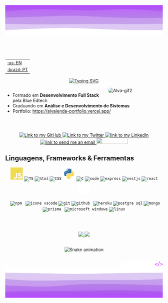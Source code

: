 <div id="header">
    <header>
        <img src="./assets/header-image.png" height="100" width="100%"  alt="header image" />
    </header>
</div>

<table align="right">
    <tr><td><a href="https://github.com/alvalenda/alvalenda/blob/main/README-en.md"> :us: EN </a></td></tr>
    <tr><td><a href="https://github.com/alvalenda/alvalenda/blob/main/README.md"> :brazil: PT </a></td></tr>
</table>

##

<div align="center">
    
</br>

<a href="https://github.com/alvalenda" target="_blank"><img src="https://readme-typing-svg.herokuapp.com?font=Saira&size=34&color=7E3ACE&center=true&vCenter=true&width=500&lines=Eu+sou+Fl%C3%A1vio+Alvarenga;Desenvolvedor+FullStack" alt="Typing SVG" /></a>

</div>

<img align="right" alt="Alva-gif2" width="175" style="border-radius:50px;" src="https://cdn.discordapp.com/attachments/780200279772626944/981115055179436032/avatar_discord.gif">

##

- Formado em **Desenvolvimento Full Stack** pela Blue Edtech
- Graduando em **Análise e Desenvolvimento de Sistemas**
- Portfolio: https://alvalenda-portfolio.vercel.app/

</br>

##

<div align="center">
<a href="https://github.com/alvalenda">
    <img alt="Link to my GitHub" src="https://img.shields.io/github/followers/alvalenda?style=social&label=@alvalenda">
</a>
<a href="https://twitter.com/banysan/">
    <img alt="Link to my Twitter" src="https://img.shields.io/twitter/follow/banysan?style=social&label=@banysan">
</a>
<a href="https://www.linkedin.com/in/flavio-alvarenga/">
    <img alt="link to my LinkedIn" src="https://img.shields.io/static/v1?label&message=Flavio Alvarenga&color=0A66C2&style=flat&logo=linkedin" />
</a>
<a href="mailto:flavio.alva@outlook.com">
    <img alt="link to send me an email" src="https://img.shields.io/static/v1?label&message=flavio.alva@outlook.com&color=whitesmoke&style=flat&logo=gmail" />
</a>
<a href="https://discordapp.com/users/246040430494351362" target="_blank">
    <img src="https://img.shields.io/badge/Discord-7289DA?style=for-the-badge&logo=discord&logoColor=white" height="20" width="100" target="_blank">
</a>
</div>

<h2> Linguagens, Frameworks & Ferramentas </h2>

<div align="center">
  <code><img alt="JS" width="40" src="https://raw.githubusercontent.com/devicons/devicon/master/icons/javascript/javascript-plain.svg"></code>
  <code><img alt="TS" width="40" src="https://cdn.jsdelivr.net/gh/devicons/devicon/icons/typescript/typescript-original.svg" /></code>
  <code><img alt="html" width="40" src="https://cdn.jsdelivr.net/gh/devicons/devicon/icons/html5/html5-original.svg"></code>
  <code><img alt="CSS" width="40" src="https://cdn.jsdelivr.net/gh/devicons/devicon/icons/css3/css3-original.svg"></code>
  <code><img alt="Python" width="40" src="https://raw.githubusercontent.com/devicons/devicon/master/icons/python/python-original.svg"></code>
  <code><img alt="C" width="40" src="https://cdn.jsdelivr.net/gh/devicons/devicon/icons/c/c-original.svg"></code>
  <code><img alt="node" width="40" src="https://cdn.jsdelivr.net/gh/devicons/devicon/icons/nodejs/nodejs-original.svg" /></code>
  <code><img alt="express" width="40" src="https://cdn.jsdelivr.net/gh/devicons/devicon/icons/express/express-original.svg" /></code>
  <code><img alt="nestjs" width="40" src="https://cdn.jsdelivr.net/gh/devicons/devicon/icons/nestjs/nestjs-plain.svg" /></code>
  <code><img alt="react" width="40" src="https://cdn.jsdelivr.net/gh/devicons/devicon/icons/react/react-original.svg" /></code>
  <code><img alt="nextjs" width="40" src="/assets/nextjs-original-white.png" /></code>
</div>
  
</br>

<div style="display: inline_block" align="center">
<code> <img title="npm" alt="npm" width="40px" src="https://cdn.jsdelivr.net/gh/devicons/devicon/icons/npm/npm-original-wordmark.svg" /></code>
<code> <img alt="icone vscode" width="40" src="https://cdn.jsdelivr.net/gh/devicons/devicon/icons/vscode/vscode-original.svg" /></code>
<code><img title="Git" alt="git" width="40px" src="https://cdn.jsdelivr.net/gh/devicons/devicon/icons/git/git-original.svg" /></code>
<code><img title="GitHub" alt="github" width="40px" src="https://cdn.jsdelivr.net/gh/devicons/devicon/icons/github/github-original.svg" /></code>
<code> <img title="Heroku" alt="heroku" width="40px" src="https://cdn.jsdelivr.net/gh/devicons/devicon/icons/heroku/heroku-original-wordmark.svg" /></code>
<code><img title="Postgres" alt="postgre sql" width="40px" src="https://cdn.jsdelivr.net/gh/devicons/devicon/icons/postgresql/postgresql-original.svg" /></code> 
<code><img alt="mongo" width="40" src="https://cdn.jsdelivr.net/gh/devicons/devicon/icons/mongodb/mongodb-original.svg" /></code>
<code><img alt="prisma" width="40" src="https://cdn.icon-icons.com/icons2/2107/PNG/512/file_type_light_prisma_icon_130444.png" /> </code>
<code><img title="MS Windows" alt="microsoft windows" width="40px" src="https://cdn.jsdelivr.net/gh/devicons/devicon/icons/windows8/windows8-original.svg" /></code>
<code><img title="Linux" alt="linux" width="45px" src="https://cdn.jsdelivr.net/gh/devicons/devicon/icons/linux/linux-original.svg" /></code>
  
</br>

  <!-- <img align="right" alt="Alva-gif" height="150" style="border-radius:50px;" src="https://media.discordapp.net/attachments/780200279772626944/981106010771058718/unknown.png?width=676&height=676"> -->

</br>

##

</br>

<div align="center">
    <a href="https://github.com/alvalenda">
        <img height="167em" src="https://github-readme-stats.vercel.app/api?username=alvalenda&show_icons=true&theme=aura&include_all_commits=true&count_private=true" />
        <img height="167em" src="https://github-readme-stats.vercel.app/api/top-langs/?username=alvalenda&layout=compact&langs_count=8&theme=aura&count_private=true" />
    </a>
</div>

##

<div align="center">
    
![Snake animation](https://github.com/alvalenda/alvalenda/blob/output/github-contribution-grid-snake.svg)

</div>
  
##

<footer>
    <a href="#header">
        <img align="right" alt="alvacode logo" width="125" src="./assets/alvacode-logo.png">
    </a>
    <img src="./assets/footer-image.png" height="100" width="100%"  alt="header image" />
</footer>

